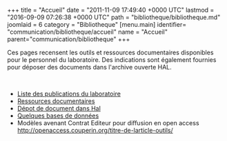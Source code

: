+++
title = "Accueil"
date = "2011-11-09 17:49:40 +0000 UTC"
lastmod = "2016-09-09 07:26:38 +0000 UTC"
path = "bibliotheque/bibliotheque.md"
joomlaid = 6
category = "Bibliotheque"
[menu.main]
  identifier= "communication/bibliotheque/accueil"
  name = "Accueil"
  parent="communication/bibliotheque"
+++
<p>Ces pages recensent les outils et ressources documentaires disponibles pour le personnel du laboratoire. Des indications sont également fournies pour déposer des documents dans l'archive ouverte HAL.</p>
<p> </p>
<ul>
<li><a href="http://hal.in2p3.fr/SUBATECH/fr/">Liste des publications du laboratoire</a></li>
<li><a href="http://hal.in2p3.fr/SUBATECH/fr/"></a><a href="bibliotheque/ressources-documentaires.md">Ressources documentaires </a></li>
<li><a href="bibliotheque/ressources-documentaires.md"></a><a href="bibliotheque/depothal.md">Dépot de document dans Hal</a></li>
<li><a href="bibliotheque/bases-de-donnees.md">Quelques bases de données</a></li>
<li>Modèles avenant Contrat Editeur pour diffusion en open access <a href="http://openaccess.couperin.org/titre-de-larticle-outils/">http://openaccess.couperin.org/titre-de-larticle-outils/</a></li>
</ul>
<p> </p>